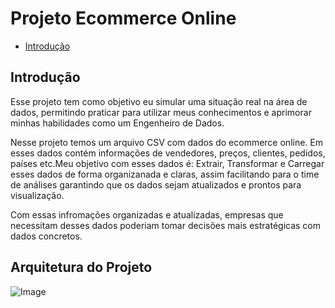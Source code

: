 
# Projeto Ecommerce Online

- [Introdução](#introdução)

## Introdução

Esse projeto tem como objetivo eu simular uma situação real na área de dados, permitindo praticar para utilizar meus conhecimentos e aprimorar minhas habilidades como um Engenheiro de Dados.

Nesse projeto temos um arquivo CSV com dados do ecommerce online. Em esses dados contém informações de vendedores, preços, clientes, pedidos, países etc.Meu objetivo com esses dados é: Extrair, Transformar e Carregar esses dados de forma organizanada e claras, assim facilitando para o time de análises garantindo que os dados sejam atualizados e prontos para visualização.

Com essas infromações organizadas e atualizadas, empresas que necessitam desses dados poderiam tomar decisões mais estratégicas com dados concretos.

## Arquitetura do Projeto

![Image](https://github.com/user-attachments/assets/a0487e7a-6d10-44ce-9467-fbe79736b840)